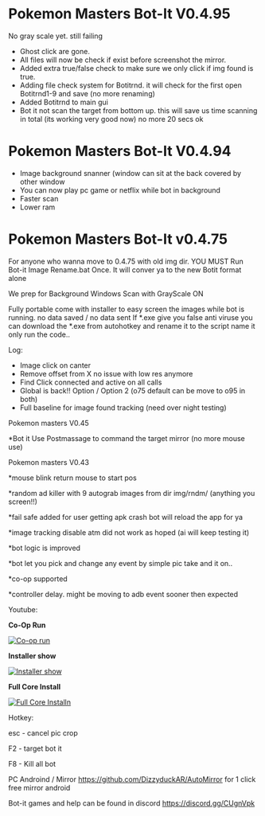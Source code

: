 # Pokemon Masters Bot-It V0.4.95
No gray scale yet. still failing

* Ghost click are gone.
* All files will now be check if exist before screenshot the mirror.
* Added extra true/false check to make sure we only click if img found is true.
* Adding file check system for Botitrnd. it will check for the first open Botitrnd1-9 and save (no more renaming)
* Added Botitrnd to main gui
* Bot it not scan the target from bottom up. this will save us time scanning in total (its working very good now) no more 20 secs ok

# Pokemon Masters Bot-It V0.4.94

* Image background snanner (window can sit at the back covered by other window
* You can now play pc game or netflix while bot in background
* Faster scan
* Lower ram


# Pokemon Masters Bot-It v0.4.75

For anyone who wanna move to 0.4.75 with old img dir.
YOU MUST Run Bot-it Image Rename.bat Once.
It will conver ya to the new Botit format alone

We prep for Background Windows Scan with GrayScale ON


Fully portable come with installer to easy screen the images while bot is running.
no data saved / no data sent
If *.exe give you false anti viruse you can download the *.exe from autohotkey and rename it to the script name it only run the code..

Log:

* Image click on canter
* Remove offset from X no issue with low res anymore
* Find Click connected and active on all calls
* Global is back!! Option / Option 2 (o75 default can be move to o95 in both) 
* Full baseline for image found tracking (need over night testing)



Pokemon masters V0.45

*Bot it Use Postmassage to command the target mirror (no more mouse use)




Pokemon masters V0.43

*mouse blink return mouse to start pos

*random ad killer with 9 autograb images from dir img/rndm/ (anything you screen!!)

*fail safe added for user getting apk crash bot will reload the app for ya

*image tracking disable atm did not work as hoped (ai will keep testing it)

*bot logic is improved

*bot let you pick and change any event by simple pic take and it on..

*co-op supported

*controller delay. might be moving to adb event sooner then expected

Youtube:

**Co-Op Run**


[![Co-op run](https://i9.ytimg.com/vi/W-u14v51vLI/mq2.jpg?sqp=CJirw-sF&rs=AOn4CLBmvKQj34CzSB0fLOE6vMS4QCF5mQ)](https://youtu.be/W-u14v51vLI "Co-op run - Click to Watch!")


**Installer show**


[![Installer show](https://i9.ytimg.com/vi/BYHvAxWxoWE/mq1.jpg?sqp=CMStw-sF&rs=AOn4CLCpS6QxJAgzWodlg__B70-42cVW3w)](https://youtu.be/BYHvAxWxoWE "Installer show - Click to Watch!")

**Full Core Install**


[![Full Core Installn](https://i9.ytimg.com/vi/eImujvM4V3Q/mq2.jpg?sqp=CJirw-sF&rs=AOn4CLC9MpJDm7zjXs6fM7S6dAXgs1nG_w)](https://youtu.be/eImujvM4V3Q "Full Core Install - Click to Watch!")




Hotkey:

esc - cancel pic crop

F2  - target bot it 

F8 - Kill all bot

PC
Androind / Mirror
https://github.com/DizzyduckAR/AutoMirror
for 1 click free mirror android

Bot-it games and help can be found in discord
https://discord.gg/CUgnVpk



